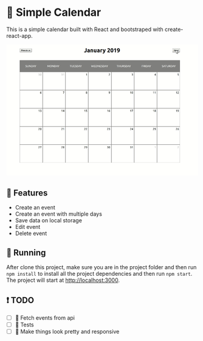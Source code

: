 # :calendar: Simple Calendar
This is a simple calendar built with React and bootstraped with create-react-app.

![Calendar](demo.gif)

## :bookmark: Features
- Create an event
- Create an event with multiple days
- Save data on local storage
- Edit event
- Delete event

## :running: Running
After clone this project, make sure you are in the project folder and then run `npm install` to install all the project dependencies and then run `npm start`. The project will start at [http://localhost:3000](http://localhost:3000).

## :exclamation: TODO
- [ ] :pencil: Fetch events from api
- [ ] :page_with_curl: Tests
- [ ] :nail_care: Make things look pretty and responsive
